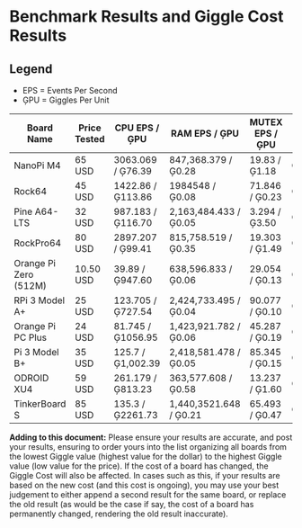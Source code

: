 # Benchmark Results and Giggle Cost Results

## Legend
* EPS = Events Per Second
* ĢPU = Giggles Per Unit

| Board Name  | Price Tested | CPU EPS / ĢPU | RAM EPS / ĢPU | MUTEX EPS / ĢPU | Giggle (Ģ) Cost | Tested By |
| ------------- | ------------- | ------------- | ------------- | ------------- | ------------- | ------------- |
| NanoPi M4 | 65 USD | 3063.069 / Ģ76.39 | 847,368.379 / Ģ0.28 | 19.83 / Ģ1.18 | Ģ50.60 | Cat5TV |
| Rock64 | 45 USD | 1422.86 / Ģ113.86 | 1984548 / Ģ0.08 | 71.846 / Ģ0.23 | Ģ51.37 | Cat5TV |
| Pine A64-LTS | 32 USD | 987.183 / Ģ116.70 | 2,163,484.433 / Ģ0.05 | 3.294 / Ģ3.50 | Ģ75.65 | Cat5TV |
| RockPro64 | 80 USD | 2897.207 / Ģ99.41 | 815,758.519 / Ģ0.35 | 19.303 / Ģ1.49 | Ģ81.00 | Cat5TV |
| Orange Pi Zero (512M) | 10.50 USD | 39.89 / Ģ947.60 | 638,596.833 / Ģ0.06 | 29.054 / Ģ0.13 | Ģ94.78 | GitMarshallBill |
| RPi 3 Model A+ | 25 USD | 123.705 / Ģ727.54 | 2,424,733.495 / Ģ0.04 | 90.077 / Ģ0.10 | Ģ181.92 | GitMarshallBill |
| Orange Pi PC Plus | 24 USD | 81.745 / Ģ1056.95 | 1,423,921.782 / Ģ0.06 | 45.287 / Ģ0.19 | Ģ253.73 | GitMarshallBill |
| Pi 3 Model B+ | 35 USD | 125.7 / Ģ1,002.39 | 2,418,581.478 / Ģ0.05 | 85.345 / Ģ0.15 | Ģ350.90 | Cat5TV |
| ODROID XU4 | 59 USD | 261.179 / Ģ813.23 | 363,577.608 / Ģ0.58 | 13.237 / Ģ1.60 | Ģ481.10 | Cat5TV |
| TinkerBoard S | 85 USD | 135.3 / Ģ2261.73 | 1,440,3521.648 / Ģ0.21 | 65.493 / Ģ0.47 | Ģ1923.05 | GitMarshallBill |

**Adding to this document:** Please ensure your results are accurate, and post your results, ensuring to order yours into the list organizing all boards from the lowest Giggle value (highest value for the dollar) to the highest Giggle value (low value for the price). If the cost of a board has changed, the Giggle Cost will also be affected. In cases such as this, if your results are based on the new cost (and this cost is ongoing), you may use your best judgement to either append a second result for the same board, or replace the old result (as would be the case if say, the cost of a board has permanently changed, rendering the old result inaccurate).
